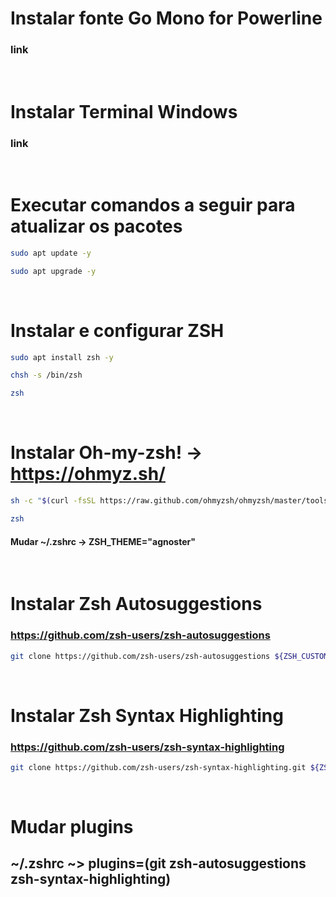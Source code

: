 # Instalar fonte Go Mono for Powerline
### link

<br>

# Instalar Terminal Windows
### link

<br>
  
# Executar comandos a seguir para atualizar os pacotes
```sh
sudo apt update -y
```
```sh
sudo apt upgrade -y
```
<br>

# Instalar e configurar ZSH
```sh
sudo apt install zsh -y
```
```sh
chsh -s /bin/zsh
```
```sh
zsh
```

<br>

# Instalar Oh-my-zsh! -> https://ohmyz.sh/
```sh
sh -c "$(curl -fsSL https://raw.github.com/ohmyzsh/ohmyzsh/master/tools/install.sh)"
```
```sh
zsh
```
#### Mudar ~/.zshrc -> ZSH_THEME="agnoster"

<br>

# Instalar Zsh Autosuggestions
### https://github.com/zsh-users/zsh-autosuggestions
```sh
git clone https://github.com/zsh-users/zsh-autosuggestions ${ZSH_CUSTOM:-~/.oh-my-zsh/custom}/plugins/zsh-autosuggestions
```

<br>

# Instalar Zsh Syntax Highlighting
### https://github.com/zsh-users/zsh-syntax-highlighting
```sh
git clone https://github.com/zsh-users/zsh-syntax-highlighting.git ${ZSH_CUSTOM:-~/.oh-my-zsh/custom}/plugins/zsh-syntax-highlighting
```

<br>

# Mudar plugins
##  ~/.zshrc ~> plugins=(git zsh-autosuggestions zsh-syntax-highlighting)
